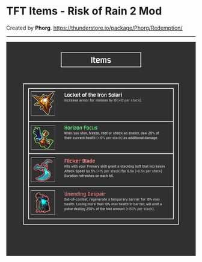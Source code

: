 # TFT Items - Risk of Rain 2 Mod

Created by **Phorg**. https://thunderstore.io/package/Phorg/Redemption/

---

![item chart png](Thunderstore/plugins/TFTItems/icons/readMeItemChart.png)
